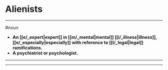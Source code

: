# Alienists
---
#noun
- **An [[e/_expert|expert]] in [[m/_mental|mental]] [[i/_illness|illness]], [[e/_especially|especially]] with reference to [[l/_legal|legal]] ramifications.**
- **A psychiatrist or psychologist.**
---
---

